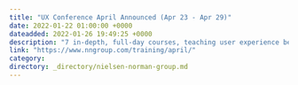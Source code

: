 ```yaml
---
title: "UX Conference April Announced (Apr 23 - Apr 29)"
date: 2022-01-22 01:00:00 +0000
dateadded: 2022-01-26 19:49:25 +0000
description: "7 in-depth, full-day courses, teaching user experience best practices for successful design. Conference focused on long-lasting skills for UX professionals. April 23 - April 29, 2022"
link: "https://www.nngroup.com/training/april/"
category:
directory: _directory/nielsen-norman-group.md
---
```

